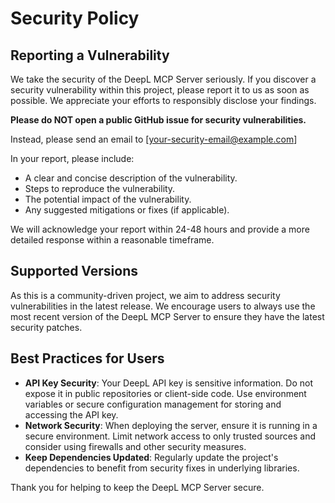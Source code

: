 # Security Policy

## Reporting a Vulnerability

We take the security of the DeepL MCP Server seriously. If you discover a security vulnerability within this project, please report it to us as soon as possible. We appreciate your efforts to responsibly disclose your findings.

**Please do NOT open a public GitHub issue for security vulnerabilities.**

Instead, please send an email to [your-security-email@example.com]

In your report, please include:

*   A clear and concise description of the vulnerability.
*   Steps to reproduce the vulnerability.
*   The potential impact of the vulnerability.
*   Any suggested mitigations or fixes (if applicable).

We will acknowledge your report within 24-48 hours and provide a more detailed response within a reasonable timeframe.

## Supported Versions

As this is a community-driven project, we aim to address security vulnerabilities in the latest release. We encourage users to always use the most recent version of the DeepL MCP Server to ensure they have the latest security patches.

## Best Practices for Users

*   **API Key Security**: Your DeepL API key is sensitive information. Do not expose it in public repositories or client-side code. Use environment variables or secure configuration management for storing and accessing the API key.
*   **Network Security**: When deploying the server, ensure it is running in a secure environment. Limit network access to only trusted sources and consider using firewalls and other security measures.
*   **Keep Dependencies Updated**: Regularly update the project's dependencies to benefit from security fixes in underlying libraries.

Thank you for helping to keep the DeepL MCP Server secure. 